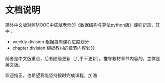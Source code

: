 # 文档说明
简体中文版对照MOOC中陈斌老师的《数据结构与算法python版》课程记录，其中：
* weekly division 根据每周课程进度划分
* chapter division 根据教材的章节内容划分
  
前者是中文版重点，后者随缘更新（几乎不更新）。推导教材章节内容的，主体是英文版。

欢迎指正，也希望我能坚持按时完成课程，加油